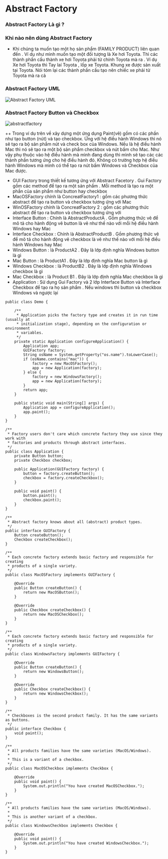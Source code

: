 # Abstract Factory

### Abstract Factory Là gì ?

### Khi nào nên dùng Abstract Factory
+ Khi chúng ta muốn tạo một họ sản phẩm (FAMILY PRODUCT) liên quan đến . Ví dụ như mình muốn tạo một đối tượng là Xe hơi Toyota. Thì các thành phần cấu thành xe hơi Toyota phải từ chính Toyota mà ra . Ví dụ Xe hơi Toyota thì Tay laí Toyota , lốp xe Toyota. Khung xe được sản xuất tại Toyota. Nói tóm lại các thành phần cấu tạo nên chiếc xe phải từ Toyota mà ra cả 
### Abstract Factory UML
![Abstract Factory UML](https://user-images.githubusercontent.com/37821007/63338154-7b0f5f00-c36c-11e9-9809-56ebd2a54635.png)

### Abstract Factory Button và Checkbox
![abstractfactory](https://user-images.githubusercontent.com/37821007/63360952-7614d480-c399-11e9-8f15-dde4dae0b3ba.png)

++ Trong ví dụ  trên về xây dựng một ứng dụng Paint(vẽ) gồm có các phần như tạo button (nút) và tạo checkbox. Ứng với hệ điều hành Windows thì nó sẽ tạo ra bộ sản phẩm nút và check box của Windows. Nếu là hệ điều hành Mac thì nó sẽ tạo ra một bộ sản phẩm checkbox và nút bấm cho Mac. Như vậy phụ thuộc vào hệ điều hành mà mình đang dùng thì mình sẽ tạo các các thành phần tương ứng cho hệ điều hành đó. Không có trường hợp hệ điều hành Windows mà mình có thể tạo ra nút bấm Windows và Checkbox của Mac được.

+ GUI Factory trong thiết kế tương ứng với Abstract Facetory . Gui Factory gồm các method để tạo ra một sản phẩm . Mỗi method là tạo ra một phần của sản phẩm như button hay checkbox
+ MacOSFactory chính là ConcreatFactory1 : gồm các phương thức abstract để tạo ra button và checkbox tương ứng với Mac
+ WinOSFactory chính là ConcreatFactory 2 : gồm các phương thức abstract để tạo ra button và checkbox tương ứng với 
+ Interface Button : Chính là AbstractProductA . Gồm phương thức vẽ để mô tả cho hành động vẽ button  là vẽ như thế nào  với mỗi hệ điều hành Windows hay Mac
+ Interface Checkbox : Chính là AbstractProductB . Gồm phương thức vẽ để mô tả cho hành động vẽ checkbox  là vẽ như thế nào với mỗi hệ điều hành Windows hay Mac 
+ Windows Button : là ProductA2 . Đây là lớp định nghĩa Windows button là gì
+ Mac Button      : là ProductA1 . Đây là lớp định nghĩa Mac button là gì 
+ Windows Checkbox : là ProductB2 . Đây là lớp định nghĩa Windows checkbox  là gì
+ Mac Checkbox     : là Product B1 . Đây là lớp định nghĩa Mac checkbox  là gì
+ Application : Sử dụng Gui Factory và 2 lớp Interface Button và Interface Checkbox để tạo ra họ sản phẩm . Nếu windows thì button và checkbox Windows và ngược lại

```
public class Demo {

    /**
     * Application picks the factory type and creates it in run time (usually at
     * initialization stage), depending on the configuration or environment
     * variables.
     */
    private static Application configureApplication() {
        Application app;
        GUIFactory factory;
        String osName = System.getProperty("os.name").toLowerCase();
        if (osName.contains("mac")) {
            factory = new MacOSFactory();
            app = new Application(factory);
        } else {
            factory = new WindowsFactory();
            app = new Application(factory);
        }
        return app;
    }

    public static void main(String[] args) {
        Application app = configureApplication();
        app.paint();
    }
}
```
```
/**
 * Factory users don't care which concrete factory they use since they work with
 * factories and products through abstract interfaces.
 */
public class Application {
    private Button button;
    private Checkbox checkbox;

    public Application(GUIFactory factory) {
        button = factory.createButton();
        checkbox = factory.createCheckbox();
    }

    public void paint() {
        button.paint();
        checkbox.paint();
    }
}
```
```
/**
 * Abstract factory knows about all (abstract) product types.
 */
public interface GUIFactory {
    Button createButton();
    Checkbox createCheckbox();
}
```

```
/**
 * Each concrete factory extends basic factory and responsible for creating
 * products of a single variety.
 */
public class MacOSFactory implements GUIFactory {

    @Override
    public Button createButton() {
        return new MacOSButton();
    }

    @Override
    public Checkbox createCheckbox() {
        return new MacOSCheckbox();
    }
}
```

```
/**
 * Each concrete factory extends basic factory and responsible for creating
 * products of a single variety.
 */
public class WindowsFactory implements GUIFactory {

    @Override
    public Button createButton() {
        return new WindowsButton();
    }

    @Override
    public Checkbox createCheckbox() {
        return new WindowsCheckbox();
    }
}
```

```
/**
 * Checkboxes is the second product family. It has the same variants as buttons.
 */
public interface Checkbox {
    void paint();
}

```

```
/**
 * All products families have the same varieties (MacOS/Windows).
 *
 * This is a variant of a checkbox.
 */
public class MacOSCheckbox implements Checkbox {

    @Override
    public void paint() {
        System.out.println("You have created MacOSCheckbox.");
    }
}

```

```
/**
 * All products families have the same varieties (MacOS/Windows).
 *
 * This is another variant of a checkbox.
 */
public class WindowsCheckbox implements Checkbox {

    @Override
    public void paint() {
        System.out.println("You have created WindowsCheckbox.");
    }
}
```
